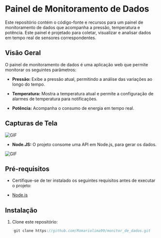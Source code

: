 
# Painel de Monitoramento de Dados

Este repositório contém o código-fonte e recursos para um painel de monitoramento de dados que acompanha a pressão, temperatura e potência. Este painel é projetado para coletar, visualizar e analisar dados em tempo real de sensores correspondentes.

## Visão Geral

O painel de monitoramento de dados é uma aplicação web que permite monitorar os seguintes parâmetros:

- **Pressão:** Exibe a pressão atual, permitindo a análise das variações ao longo do tempo.

- **Temperatura:** Mostra a temperatura atual e permite a configuração de alarmes de temperatura para notificações.

- **Potência:** Acompanha o consumo de energia em tempo real.

## Capturas de Tela

<img src="https://i.imgur.com/1CqKVVh.png" alt="GIF" data-canonical-src="https://i.imgur.com/1CqKVVh.png" style="max-width: 50%;">


- **Node.JS:** O projeto consome uma API em Node.js, para gerar os dados.

<img src="https://i.imgur.com/Xs4I7pB.png" alt="GIF" data-canonical-src="https://i.imgur.com/Xs4I7pB.png" style="max-width: 50%;">

## Pré-requisitos

- Certifique-se de ter instalado os seguintes requisitos antes de executar o projeto:

- [Node.js](https://nodejs.org/)

## Instalação

1. Clone este repositório:
```js
    git clone https://github.com/Romariolima99/monitor_de_dados.git
 ```

